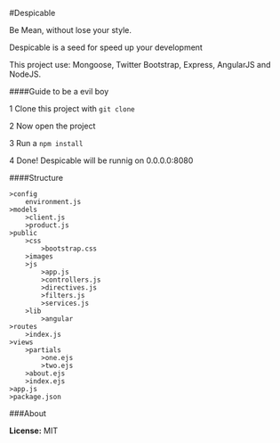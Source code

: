 #Despicable

Be Mean, without lose your style.

Despicable is a seed for speed up your development

This project use: Mongoose, Twitter Bootstrap, Express, AngularJS and NodeJS.


####Guide to be a evil boy

1 Clone this project with `git clone`

2 Now open the project

3 Run a `npm install`

4 Done! Despicable will be runnig on 0.0.0.0:8080

####Structure

	>config
		environment.js
	>models
		>client.js
		>product.js
	>public
		>css
			>bootstrap.css
		>images
		>js
			>app.js
			>controllers.js
			>directives.js
			>filters.js
			>services.js
		>lib
			>angular
	>routes
		>index.js
	>views
		>partials
			>one.ejs
			>two.ejs
		>about.ejs
		>index.ejs
	>app.js
	>package.json

###About

**License:** MIT
